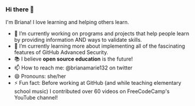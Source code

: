 ### Hi there 👋

I'm Briana! I love learning and helping others learn. 


- 🔭 I’m currently working on programs and projects that help people learn by providing information AND ways to validate skills.
- 🌱 I’m currently learning more about implementing all of the fascinating features of GitHub Advanced Security.
- 📚 I believe **open source education** is the future!
- 📫 How to reach me: @brianamarie132 on twitter
- 😄 Pronouns: she/her
- ⚡ Fun fact: Before working at GitHub (and while teaching elementary school music) I contributed over 60 videos on FreeCodeCamp's YouTube channel! 
